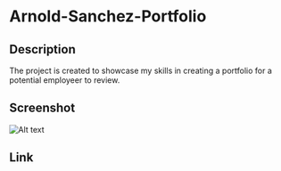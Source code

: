 # Arnold-Sanchez-Portfolio

## Description 
The project is created to showcase my skills in creating a portfolio for a potential employeer to review. 

## Screenshot
![Alt text](./Assets/images/Portfolio.png)

## Link


